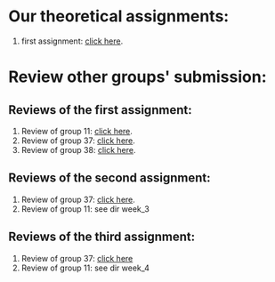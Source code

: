 # Our theoretical assignments:
  1. first assignment: [click here](https://docs.google.com/document/d/1wfQoETwvlQEOlmImN7frlZ_cyrmefeJ3kGPvyCAOYMU/edit?usp=sharing).
# Review other groups' submission:
## Reviews of the first assignment:
  1. Review of group 11: [click here](https://docs.google.com/document/d/1hcpxc2AsfBZar40M7laWvFZJX5jcQfovioAXZVKinrU/edit?usp=sharing).
  2. Review of group 37: [click here](https://docs.google.com/document/d/1zavPsYhRTxLldvB2dgnKQT_ywEHMgTMvbyESneLcljM/edit?usp=sharing).
  3. Review of group 38: [click here](https://docs.google.com/document/d/1a9bsWSi7Qy33a6DCVC2_LL5p61VcFs5Muu4eKRDkhPQ/edit?usp=sharing).

## Reviews of the second assignment:
  1. Review of group 37: [click here](https://docs.google.com/document/d/1v0-ryJjDaCnshPvOW3zBNbuS3IGU6s0JXfMsB4ldk_E/edit?usp=sharing). 
  2. Review of group 11: see dir week_3
  
## Reviews of the third assignment:
  1. Review of group 37: [click here](https://docs.google.com/document/d/1vQgELNHbtXBUutr7J96W6vTSQb6YXnvUGq6LROjwOIk/edit?usp=sharing)
  2. Review of group 11: see dir week_4

